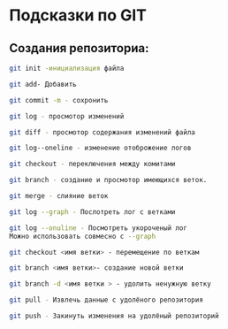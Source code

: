 # Подсказки по GIT

## Создания репозиториа:
```sh
git init -инициализация файла
```
```sh
git add- Добавить
```
```sh
git commit -m - сохронить
```
```sh
git log - просмотор изменений
```
```sh
git diff - просмотор содержания изменений файла
```
```sh
git log--oneline - изменение отоброжение логов
```
```sh
git checkout - переключения между комитами
```
```sh
git branch - создание и просмотор имеющихся веток.
```
```sh
git merge - слияние веток
```
```sh
git log --graph - Послотреть лог с ветками
```
```sh
git log --onuline - Посмотреть укороченый лог 
Можно использовать совмесно с --graph 
```
```sh
git checkout <имя ветки> - перемещение по веткам
```
```sh
git branch <имя ветки>- создание новой ветки
```
```sh
git branch -d <имя ветки > - удолить ненужную ветку
```
```sh
git pull - Извлечь данные с удолёного репозитория
```
```sh
git push - Закинуть изменения на удолёный репозиторий
```

